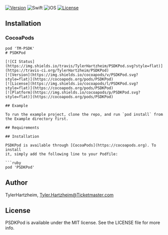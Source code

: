 [![Version](https://img.shields.io/cocoapods/v/TM-PSDK.svg?style=for-the-badge)](http://cocoapods.org/pods/TM-PSDK)
![Swift](https://img.shields.io/badge/Swift-5-orange.svg?style=for-the-badge)
![iOS](https://img.shields.io/badge/iOS-11-green.svg?style=for-the-badge)
[![License](https://img.shields.io/cocoapods/l/TM-PSDK.svg?style=for-the-badge)](http://cocoapods.org/pods/TM-PSDK)

## Installation
### CocoaPods
```
pod 'TM-PSDK'
# PSDKPod

[![CI Status](https://img.shields.io/travis/TylerHartzheim/PSDKPod.svg?style=flat)](https://travis-ci.org/TylerHartzheim/PSDKPod)
[![Version](https://img.shields.io/cocoapods/v/PSDKPod.svg?style=flat)](https://cocoapods.org/pods/PSDKPod)
[![License](https://img.shields.io/cocoapods/l/PSDKPod.svg?style=flat)](https://cocoapods.org/pods/PSDKPod)
[![Platform](https://img.shields.io/cocoapods/p/PSDKPod.svg?style=flat)](https://cocoapods.org/pods/PSDKPod)

## Example

To run the example project, clone the repo, and run `pod install` from the Example directory first.

## Requirements

## Installation

PSDKPod is available through [CocoaPods](https://cocoapods.org). To install
it, simply add the following line to your Podfile:

```ruby
pod 'PSDKPod'
```

## Author

TylerHartzheim, Tyler.Hartzheim@Ticketmaster.com

## License

PSDKPod is available under the MIT license. See the LICENSE file for more info.
